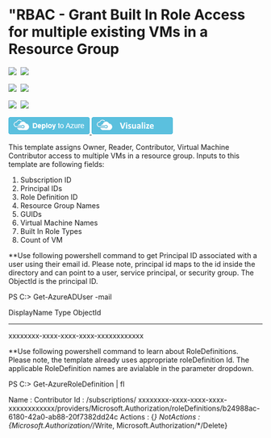 # "RBAC - Grant Built In Role Access for multiple existing VMs in a Resource Group

<IMG SRC="https://azbotstorage.blob.core.windows.net/badges/201-rbac-builtinrole-multipleVMs/PublicLastTestDate.svg" />&nbsp;
<IMG SRC="https://azbotstorage.blob.core.windows.net/badges/201-rbac-builtinrole-multipleVMs/PublicDeployment.svg" />&nbsp;

<IMG SRC="https://azbotstorage.blob.core.windows.net/badges/201-rbac-builtinrole-multipleVMs/FairfaxLastTestDate.svg" />&nbsp;
<IMG SRC="https://azbotstorage.blob.core.windows.net/badges/201-rbac-builtinrole-multipleVMs/FairfaxDeployment.svg" />&nbsp;

<IMG SRC="https://azbotstorage.blob.core.windows.net/badges/201-rbac-builtinrole-multipleVMs/BestPracticeResult.svg" />&nbsp;
<IMG SRC="https://azbotstorage.blob.core.windows.net/badges/201-rbac-builtinrole-multipleVMs/CredScanResult.svg" />&nbsp;

<a href="https://portal.azure.com/#create/Microsoft.Template/uri/https%3A%2F%2Fraw.githubusercontent.com%2FAzure%2Fazure-quickstart-templates%2Fmaster%2F201-rbac-builtinrole-multipleVMs%2Fazuredeploy.json" target="_blank">
    <img src="https://raw.githubusercontent.com/Azure/azure-quickstart-templates/master/1-CONTRIBUTION-GUIDE/images/deploytoazure.png"/>
</a>
<a href="http://armviz.io/#/?load=https%3A%2F%2Fraw.githubusercontent.com%2FAzure%2Fazure-quickstart-templates%2Fmaster%2F201-rbac-builtinrole-multipleVMs%2Fazuredeploy.json" target="_blank">
  <img src="https://raw.githubusercontent.com/Azure/azure-quickstart-templates/master/1-CONTRIBUTION-GUIDE/images/visualizebutton.png"/>
</a>

This template assigns Owner, Reader, Contributor, Virtual Machine Contributor access to multiple VMs in a resource group. Inputs to this template are following fields:

1. Subscription ID
2. Principal IDs
3. Role Definition ID
4. Resource Group Names
5. GUIDs
6. Virtual Machine Names
7. Built In Role Types
8. Count of VM

**Use following powershell command to get Principal ID associated with a user using their email id. Please note, principal id maps to the id inside the directory and can point to a user, service principal, or security group. The ObjectId is the principal ID.

PS C:\> Get-AzureADUser -mail <email id>

DisplayName                    Type                           ObjectId
-----------                    ----                           --------
<NAME>                                                        xxxxxxxx-xxxx-xxxx-xxxx-xxxxxxxxxxxx


**Use following powershell command to learn about RoleDefinitions. Please note, the template already uses appropriate roleDefinition Id. The applicable RoleDefinition names are avialable in the parameter dropdown. 

PS C:\> Get-AzureRoleDefinition | fl

Name       : Contributor
Id         : /subscriptions/ xxxxxxxx-xxxx-xxxx-xxxx-xxxxxxxxxxxx/providers/Microsoft.Authorization/roleDefinitions/b24988ac-6180-42a0-ab88-20f7382dd24c
Actions    : {*}
NotActions : {Microsoft.Authorization/*/Write, Microsoft.Authorization/*/Delete} 

